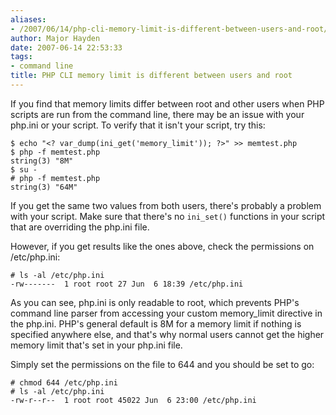 ```yaml
---
aliases:
- /2007/06/14/php-cli-memory-limit-is-different-between-users-and-root/
author: Major Hayden
date: 2007-06-14 22:53:33
tags:
- command line
title: PHP CLI memory limit is different between users and root
---
```


If you find that memory limits differ between root and other users when PHP scripts are run from the command line, there may be an issue with your php.ini or your script. To verify that it isn't your script, try this:

```
$ echo "<? var_dump(ini_get('memory_limit')); ?>" >> memtest.php
$ php -f memtest.php
string(3) "8M"
$ su -
# php -f memtest.php
string(3) "64M"
```

If you get the same two values from both users, there's probably a problem with your script. Make sure that there's no `ini_set()` functions in your script that are overriding the php.ini file.

However, if you get results like the ones above, check the permissions on /etc/php.ini:

```
# ls -al /etc/php.ini
-rw-------  1 root root 27 Jun  6 18:39 /etc/php.ini
```

As you can see, php.ini is only readable to root, which prevents PHP's command line parser from accessing your custom memory_limit directive in the php.ini. PHP's general default is 8M for a memory limit if nothing is specified anywhere else, and that's why normal users cannot get the higher memory limit that's set in your php.ini file.

Simply set the permissions on the file to 644 and you should be set to go:

```
# chmod 644 /etc/php.ini
# ls -al /etc/php.ini
-rw-r--r--  1 root root 45022 Jun  6 23:00 /etc/php.ini
```